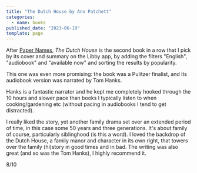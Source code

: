 ```yaml
---
title: "The Dutch House by Ann Patchett"
categories:
  - name: books
published_date: "2023-06-19"
template: page
---
```


After [Paper Names](/notes/paper-names-by-susie-luo/), _The Dutch House_ is the second book in a row that I pick by its cover and summary on the Libby app, by adding the filters "English", "audiobook" and "available now" and sorting the results by popularity.

This one was even more promising: the book was a Pulitzer finalist, and its audiobook version was narrated by Tom Hanks.

Hanks is a fantastic narrator and he kept me completely hooked through the 10 hours and slower pace than books I typically listen to when cooking/gardening etc (without pacing in audiobooks I tend to get distracted).

I really liked the story, yet another family drama set over an extended period of time, in this case some 50 years and three generations. It's about family of course, particularly siblinghood (is this a word). I loved the backdrop of the Dutch House, a family manor and character in its own right, that towers over the family (hi)story in good times and in bad. The writing was also great (and so was the Tom Hanks), I highly recommend it.

8/10
